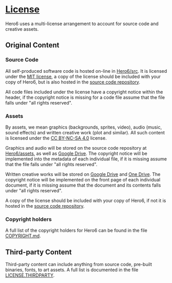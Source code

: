 # [License](https://github.com/LateStartStudio/Hero6/blob/master/docs/LICENSE.md)
Hero6 uses a multi-license arrangement to account for source code and creative assets.

## Original Content

### Source Code
All self-produced software code is hosted on-line in [Hero6/src](https://github.com/LateStartStudio/Hero6/tree/master/src). It is licensed under the [MIT license](https://opensource.org/licenses/MIT), a copy of the license should be included with your copy of Hero6, but is also hosted in the [source code repository](https://github.com/LateStartStudio/Hero6/blob/master/docs/LICENSE.CODE.md).

All code files included under the license have a copyright notice within the header, if the copyright notice is missing for a code file assume that the file falls under "all rights reserved".

### Assets
By assets, we mean graphics (backgrounds, sprites, video), audio (music, sound effects) and written creative work (plot and similar). All such content is licensed under the [CC BY-NC-SA 4.0](https://creativecommons.org/licenses/by-nc-sa/4.0/) license.

Graphics and audio will be stored on the source code repository at [Hero6/assets](https://github.com/LateStartStudio/Hero6/tree/master/assets), as well as [Google Drive](https://drive.google.com/drive/folders/0B5VHgfms5LsYUU5LMkljU0xSQ1E?usp=sharing). The copyright notice will be implemented into the metadata of each individual file, if it is missing assume that the file falls under "all rights reserved".

Written creative works will be stored on [Google Drive](https://drive.google.com/drive/folders/0B5VHgfms5LsYUU5LMkljU0xSQ1E?usp=sharing) and [One Drive](https://onedrive.live.com/?authkey=%21APkDfm3Jb3N3VqE&id=344A945CDDE02D30%211734&cid=344A945CDDE02D30). The copyright notice will be implemented on the front page of each individual document, if it is missing assume that the document and its contents falls under "all rights reserved".

A copy of the license should be included with your copy of Hero6, if not it is hosted in the [source code repository](https://github.com/LateStartStudio/Hero6/tree/master/docs/LICENSE.ASSETS.md).

### Copyright holders
A full list of the copyright holders for Hero6 can be found in the file [COPYRIGHT.md](https://github.com/LateStartStudio/Hero6/tree/master/docs/COPYRIGHT.md).

## Third-party Content
Third-party content can include anything from source code, pre-built binaries, fonts, to art assets. A full list is documented in the file [LICENSE.THIRDPARTY](https://github.com/LateStartStudio/Hero6/tree/master/docs/LICENSE.THIRDPARTY.md).

